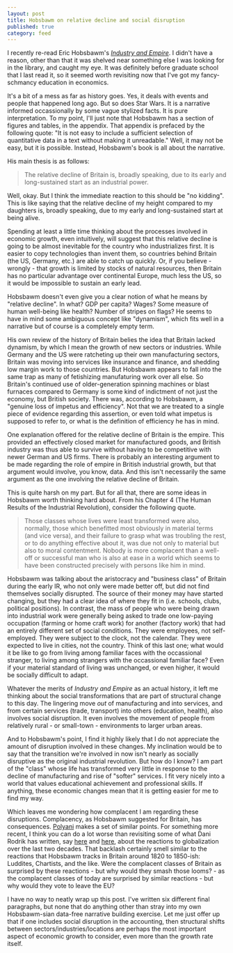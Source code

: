 ```yaml
---
layout: post
title: Hobsbawm on relative decline and social disruption
published: true
category: feed
---
```


I recently re-read Eric Hobsbawm's *[Industry and Empire](http://amzn.to/2cJTPNr)*. I didn't have a reason, other than that it was shelved near something else I was looking for in the library, and caught my eye. It was definitely before graduate school that I last read it, so it seemed worth revisiting now that I've got my fancy-schmancy education in economics.

It's a bit of a mess as far as history goes. Yes, it deals with events and people that happened long ago. But so does Star Wars. It is a narrative informed occassionally by some vague stylized facts. It is pure interpretation. To my point, I'll just note that Hobsbawm has a section of figures and tables, in the appendix. That appendix is prefaced by the following quote: "It is not easy to include a sufficient selection of quantitative data in a text without making it unreadable." Well, it may not be easy, but it is possible. Instead, Hobsbawm's book is all about the narrative.

His main thesis is as follows:

> The relative decline of Britain is, broadly speaking, due to its early and long-sustained start as an industrial power.

Well, okay. But I think the immediate reaction to this should be "no kidding". This is like saying that the relative decline of my height compared to my daughters is, broadly speaking, due to my early and long-sustained start at being alive.

Spending at least a little time thinking about the processes involved in economic growth, even intuitively, will suggest that this relative decline is going to be almost inevitable for the country who industrializes first. It is easier to copy technologies than invent them, so countries behind Britain (the US, Germany, etc.) are able to catch up quickly. Or, if you believe - wrongly - that growth is limited by stocks of natural resources, then Britain has no particular advantage over continental Europe, much less the US, so it would be impossible to sustain an early lead.

Hobsbawm doesn't even give you a clear notion of what he means by "relative decline". In what? GDP per capita? Wages? Some measure of human well-being like health? Number of stripes on flags? He seems to have in mind some ambiguous concept like "dynamism", which fits well in a narrative but of course is a completely empty term.

His own review of the history of Britain belies the idea that Britain lacked dynamism, by which I mean the growth of new sectors or industries. While Germany and the US were ratcheting up their own manufacturing sectors, Britain was moving into services like insurance and finance, and shedding low margin work to those countries. But Hobsbawm appears to fall into the same trap as many of fetishizing manufaturing work over all else. So Britain's continued use of older-generation spinning machines or blast furnaces compared to Germany is some kind of indictment of not just the economy, but British society. There was, according to Hobsbawm, a "genuine loss of impetus and efficiency". Not that we are treated to a single piece of evidence regarding this assertion, or even told what impetus is supposed to refer to, or what is the definition of efficiency he has in mind. 

One explanation offered for the relative decline of Britain is the empire. This provided an effectively closed market for manufactured goods, and British industry was thus able to survive without having to be competitive with newer German and US firms. There is probably an interesting argument to be made regarding the role of empire in British industrial growth, but that argument would involve, you know, data. And this isn't necessarily the same argument as the one involving the relative decline of Britain.

This is quite harsh on my part. But for all that, there are some ideas in Hobsbawm worth thinking hard about. From his Chapter 4 (The Human Results of the Industrial Revolution), consider the following quote.

> Those classes whose lives were least transformed were also, normally, those which benefitted most obviously in material terms (and vice versa), and their failure to grasp what was troubling the rest, or to do anything effective about it, was due not only to material but also to moral contentment. Nobody is more complacent than a well-off or successful man who is also at ease in a world which seems to have been constructed precisely with persons like him in mind.

Hobsbawm was talking about the aristocracy and "business class" of Britain during the early IR, who not only were made better off, but did not find themselves socially disrupted. The source of their money may have started changing, but they had a clear idea of where they fit in (i.e. schools, clubs, political positions). In contrast, the mass of people who were being drawn into industrial work were generally being asked to trade one low-paying occupation (farming or home craft work) for another (factory work) that had an entirely different set of social conditions. They were employees, not self-employed. They were subject to the clock, not the calendar. They were expected to live in cities, not the country. Think of this last one; what would it be like to go from living among familiar faces with the occassional stranger, to living among strangers with the occassional familiar face? Even if your material standard of living was unchanged, or even higher, it would be socially difficult to adapt.

Whatever the merits of *Industry and Empire* as an actual history, it left me thinking about the social transformations that are part of structural change to this day. The lingering move *out* of manufacturing and into services, and from certain services (trade, transport) into others (education, health), also involves social disruption. It even involves the movement of people from relatively rural - or small-town - environments to larger urban areas. 

And to Hobsbawm's point, I find it highly likely that I do not appreciate the amount of disruption involved in these changes. My inclination would be to say that the transition we're involved in now isn't nearly as socially disruptive as the original industrial revolution. But how do I know? I am part of the "class" whose life has transformed very little in response to the decline of manufacturing and rise of "softer" services. I fit very nicely into a world that values educational achievement and professional skills. If anything, these economic changes mean that it is getting easier for me to find my way.

Which leaves me wondering how complacent I am regarding these disruptions. Complacency, as Hobsbawm suggested for Britain, has consequences. [Polyani](http://amzn.to/2cYKxwg) makes a set of similar points. For something more recent, I think you can do a lot worse than revisiting some of what Dani Rodrik has written, say [here](http://rodrik.typepad.com/dani_rodriks_weblog/2016/06/brexit-and-the-globalization-trilemma.html) and [here](https://www.project-syndicate.org/commentary/anti-globalization-backlash-from-right-by-dani-rodrik-2016-07), about the reactions to globalization over the last two decades. That backlash certainly smell similar to the reactions that Hobsbawm tracks in Britain around 1820 to 1850-ish: Luddites, Chartists, and the like. Were the complacent classes of Britain as surprised by these reactions - but why would they smash those looms? - as the complacent classes of today are surprised by similar reactions - but why would they vote to leave the EU?

I have no way to neatly wrap up this post. I've written six different final paragraphs, but none that do anything other than stray into my own Hobsbawm-sian data-free narrative building exercise. Let me just offer up that if one includes social disruption in the accounting, then structural shifts between sectors/industries/locations are perhaps the most important aspect of economic growth to consider, even more than the growth rate itself.


